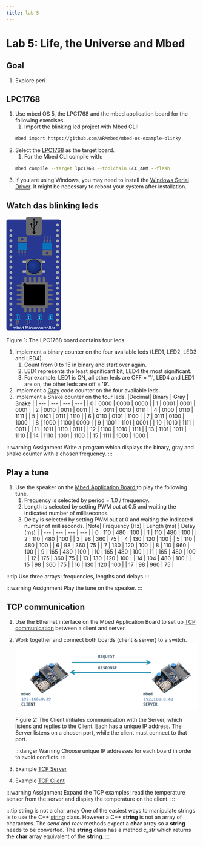 ```yaml
---
title: lab-5
---
```


# Lab 5: Life, the Universe and Mbed

## Goal

1. Explore peri

## LPC1768

1. Use mbed OS 5, the LPC1768 and the mbed application board for the following exercises.
    1. Import the blinking led project with Mbed CLI:
    ```bash
    mbed import https://github.com/ARMmbed/mbed-os-example-blinky
    ```
1. Select the [LPC1768](https://os.mbed.com/platforms/mbed-LPC1768/) as the target board.
    1. For the Mbed CLI compile with:
    ```bash
    mbed compile --target lpc1768 --toolchain GCC_ARM --flash
    ```
1. If you are using Windows, you may need to install the [Windows Serial Driver](https://os.mbed.com/docs/mbed-os/v5.15/tutorials/windows-serial-driver.html). It might be necessary to reboot your system after installation.

## Watch das blinking leds

![The LPC1768 board](./assets/mbed.png)

Figure 1: The LPC1768 board contains four leds.

1. Implement a binary counter on the four available leds (LED1, LED2, LED3 and LED4).
    1. Count from 0 to 15 in binary and start over again.
    1. LED1 represents the least significant bit, LED4 the most significant.
    1. For example: LED1 is ON, all other leds are OFF = '1', LED4 and LED1 are on, the other leds are off = '9'.
1. Implement a [Gray](https://en.wikipedia.org/wiki/Gray_code) code counter on the four available leds.
1. Implement a Snake counter on the four leds.
    |Decimal| 	Binary | Gray | Snake |
    | --- | --- |   --- |  --- |
    | 0 | 	0000 |	0000 | 0000 |
    | 1 | 	0001 | 	0001 | 0001 |
    | 2 | 	0010 |	0011 | 0011 |
    | 3 | 	0011 |	0010 | 0111 |
    | 4 | 	0100 |	0110 | 1111 |
    | 5 | 	0101 |	0111 | 1110 |
    | 6 | 	0110 |	0101 | 1100 |
    | 7 | 	0111 |	0100 | 1000 |
    | 8 | 	1000 |	1100 | 0000 |
    | 9 | 	1001 |	1101 | 0001 |
    | 10 | 	1010 |	1111 | 0011 |
    | 11 | 	1011 |	1110 | 0111 |
    | 12 | 	1100 |	1010 | 1111 |
    | 13 | 	1101 |	1011 | 1110 |
    | 14 | 	1110 |	1001 | 1100 |
    | 15 | 	1111 |	1000 | 1000 |

:::warning Assignment
Write a program which displays the binary, gray and snake counter with a chosen frequency.
:::

## Play a tune

1. Use the speaker on the [Mbed Application Board ](https://os.mbed.com/components/mbed-Application-Board/) to play the following tune. 
    1. Frequency is selected by period = 1.0  / frequency.
    1. Length is selected by setting PWM out at 0.5 and waiting the indicated number of milliseconds.
    1. Delay is selected by setting PWM out at 0 and waiting the indicated number of milliseconds.
        |Note| 	Frequency (Hz) | Length (ms) | Delay (ms) |
        | --- | --- |   --- |  --- |
        | 0 | 	110 |	480 | 100 |
        | 1 | 	110 | 	480 | 100 |
        | 2 | 	110 |	480 | 100 |
        | 3 | 	98 |	360 | 75 |
        | 4 | 	130 |	120 | 100 |
        | 5 | 	110 |	480 | 100 |
        | 6 | 	98 |	360 | 75 |
        | 7 | 	130 |	120 | 100 |
        | 8 | 	110 |	960 | 100 |
        | 9 | 	165 |	480 | 100 |
        | 10 | 	165 |	480 | 100 |
        | 11 | 	165 |	480 | 100 |
        | 12 | 	175 |	360 | 75 |
        | 13 | 	130 |	120 | 100 |
        | 14 | 	104 |	480 | 100 |
        | 15 | 	98 |	360 | 75 |
        | 16 | 	130 |	120 | 100 |
        | 17 | 	98 |	960 | 75 |

:::tip
Use three arrays: frequencies, lengths and delays
:::

:::warning Assignment
Play the tune on the speaker.
:::

## TCP communication

1. Use the Ethernet interface on the Mbed Application Board to set up [TCP communication](https://os.mbed.com/docs/mbed-os/v5.15/apis/network-socket.html) between a client and server. 
1. Work together and connect both boards (client & server) to a switch.
    ![Client and Server boards](./assets/client-server.png)

    Figure 2: The Client initiates communication with the Server, which listens and replies to the Client. Each has a unique IP address. The Server listens on a chosen port, while the client must connect to that port.

    :::danger Warning
    Choose unique IP addresses for each board in order to avoid conflicts.
    :::
1. Example [TCP Server](https://os.mbed.com/users/pcordemans/code/tcp-server/) 
1. Example [TCP Client](https://os.mbed.com/users/pcordemans/code/tcp-client/)

:::warning Assignment
Expand the TCP examples: read the temperature sensor from the server and display the temperature on the client. 
:::

:::tip string is not a char array
One of the easiest ways to manipulate strings is to use the C++ [string](http://www.cplusplus.com/reference/string/string/) class. However a C++ **string** is not an array of characters. The *send* and *recv* methods expect a **char** array so a **string** needs to be converted. The **string** class has a method *c_str* which returns the **char** array equivalent of the **string**.
:::
